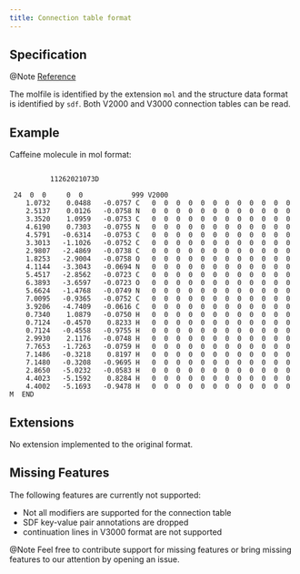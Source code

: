 ```yaml
---
title: Connection table format
---
```


## Specification

@Note [Reference](https://www.daylight.com/meetings/mug05/Kappler/ctfile.pdf)

The molfile is identified by the extension ``mol`` and the structure data format
is identified by ``sdf``.
Both V2000 and V3000 connection tables can be read.

## Example

Caffeine molecule in mol format:

```text

          11262021073D

 24  0  0     0  0            999 V2000
    1.0732    0.0488   -0.0757 C   0  0  0  0  0  0  0  0  0  0  0  0
    2.5137    0.0126   -0.0758 N   0  0  0  0  0  0  0  0  0  0  0  0
    3.3520    1.0959   -0.0753 C   0  0  0  0  0  0  0  0  0  0  0  0
    4.6190    0.7303   -0.0755 N   0  0  0  0  0  0  0  0  0  0  0  0
    4.5791   -0.6314   -0.0753 C   0  0  0  0  0  0  0  0  0  0  0  0
    3.3013   -1.1026   -0.0752 C   0  0  0  0  0  0  0  0  0  0  0  0
    2.9807   -2.4869   -0.0738 C   0  0  0  0  0  0  0  0  0  0  0  0
    1.8253   -2.9004   -0.0758 O   0  0  0  0  0  0  0  0  0  0  0  0
    4.1144   -3.3043   -0.0694 N   0  0  0  0  0  0  0  0  0  0  0  0
    5.4517   -2.8562   -0.0723 C   0  0  0  0  0  0  0  0  0  0  0  0
    6.3893   -3.6597   -0.0723 O   0  0  0  0  0  0  0  0  0  0  0  0
    5.6624   -1.4768   -0.0749 N   0  0  0  0  0  0  0  0  0  0  0  0
    7.0095   -0.9365   -0.0752 C   0  0  0  0  0  0  0  0  0  0  0  0
    3.9206   -4.7409   -0.0616 C   0  0  0  0  0  0  0  0  0  0  0  0
    0.7340    1.0879   -0.0750 H   0  0  0  0  0  0  0  0  0  0  0  0
    0.7124   -0.4570    0.8233 H   0  0  0  0  0  0  0  0  0  0  0  0
    0.7124   -0.4558   -0.9755 H   0  0  0  0  0  0  0  0  0  0  0  0
    2.9930    2.1176   -0.0748 H   0  0  0  0  0  0  0  0  0  0  0  0
    7.7653   -1.7263   -0.0759 H   0  0  0  0  0  0  0  0  0  0  0  0
    7.1486   -0.3218    0.8197 H   0  0  0  0  0  0  0  0  0  0  0  0
    7.1480   -0.3208   -0.9695 H   0  0  0  0  0  0  0  0  0  0  0  0
    2.8650   -5.0232   -0.0583 H   0  0  0  0  0  0  0  0  0  0  0  0
    4.4023   -5.1592    0.8284 H   0  0  0  0  0  0  0  0  0  0  0  0
    4.4002   -5.1693   -0.9478 H   0  0  0  0  0  0  0  0  0  0  0  0
M  END
```

## Extensions

No extension implemented to the original format.

## Missing Features

The following features are currently not supported:

- Not all modifiers are supported for the connection table
- SDF key-value pair annotations are dropped
- continuation lines in V3000 format are not supported

@Note Feel free to contribute support for missing features
      or bring missing features to our attention by opening an issue.
